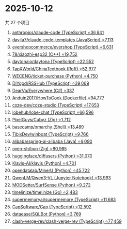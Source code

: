 # 2025-10-12

共 27 个项目

<!-- BEGIN GITHUB -->
<!-- 最后更新时间 2025-10-12 22:07:08 +0800 -->
1. [anthropics/claude-code (TypeScript) ⭐36,641](https://github.com/anthropics/claude-code)
1. [davila7/claude-code-templates (JavaScript) ⭐7,113](https://github.com/davila7/claude-code-templates)
1. [evershopcommerce/evershop (TypeScript) ⭐6,631](https://github.com/evershopcommerce/evershop)
1. [78/xiaozhi-esp32 (C++) ⭐19,752](https://github.com/78/xiaozhi-esp32)
1. [daytonaio/daytona (TypeScript) ⭐22,552](https://github.com/daytonaio/daytona)
1. [TapXWorld/ChinaTextbook (Roff) ⭐52,977](https://github.com/TapXWorld/ChinaTextbook)
1. [WECENG/ticket-purchase (Python) ⭐4,750](https://github.com/WECENG/ticket-purchase)
1. [DIYgod/RSSHub (TypeScript) ⭐39,069](https://github.com/DIYgod/RSSHub)
1. [DearVa/Everywhere (C#) ⭐337](https://github.com/DearVa/Everywhere)
1. [Anduin2017/HowToCook (Dockerfile) ⭐94,777](https://github.com/Anduin2017/HowToCook)
1. [coze-dev/coze-studio (TypeScript) ⭐17,653](https://github.com/coze-dev/coze-studio)
1. [lobehub/lobe-chat (TypeScript) ⭐66,596](https://github.com/lobehub/lobe-chat)
1. [PixelGuys/Cubyz (Zig) ⭐1,712](https://github.com/PixelGuys/Cubyz)
1. [basecamp/omarchy (Shell) ⭐13,489](https://github.com/basecamp/omarchy)
1. [TibixDev/winboat (TypeScript) ⭐9,766](https://github.com/TibixDev/winboat)
1. [alibaba/spring-ai-alibaba (Java) ⭐6,090](https://github.com/alibaba/spring-ai-alibaba)
1. [oven-sh/bun (Zig) ⭐80,985](https://github.com/oven-sh/bun)
1. [huggingface/diffusers (Python) ⭐31,070](https://github.com/huggingface/diffusers)
1. [Klavis-AI/klavis (Python) ⭐4,701](https://github.com/Klavis-AI/klavis)
1. [opendatalab/MinerU (Python) ⭐45,722](https://github.com/opendatalab/MinerU)
1. [QwenLM/Qwen3-VL (Jupyter Notebook) ⭐13,993](https://github.com/QwenLM/Qwen3-VL)
1. [MODSetter/SurfSense (Python) ⭐9,272](https://github.com/MODSetter/SurfSense)
1. [timelinize/timelinize (Go) ⭐2,483](https://github.com/timelinize/timelinize)
1. [supermemoryai/supermemory (TypeScript) ⭐11,683](https://github.com/supermemoryai/supermemory)
1. [CapSoftware/Cap (TypeScript) ⭐12,592](https://github.com/CapSoftware/Cap)
1. [dataease/SQLBot (Python) ⭐3,769](https://github.com/dataease/SQLBot)
1. [clash-verge-rev/clash-verge-rev (TypeScript) ⭐77,459](https://github.com/clash-verge-rev/clash-verge-rev)
<!-- END GITHUB -->